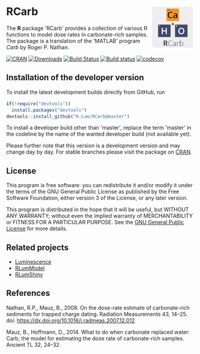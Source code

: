 RCarb <img width=120px src="docs/img/Logo_RCarb.png" align="right" />
===================================================================

The **R** package 'RCarb' provides a collection of various R functions to model dose rates
in carbonate-rich samples. The package is a translation of the 'MATLAB' program *Carb* by Roger P. Nathan.

[![CRAN](http://www.r-pkg.org/badges/version/RCarb)](http://cran.rstudio.com/package=RCarb)
[![Downloads](http://cranlogs.r-pkg.org/badges/grand-total/RCarb)](http://www.r-pkg.org/pkg/RCarb)
[![Build Status](https://travis-ci.org/R-Lum/RCarb.svg?branch=master)](https://travis-ci.org/R-Lum/RCarb)
[![Build status](https://ci.appveyor.com/api/projects/status/bjfy5lkqblrgvo15?svg=true)](https://ci.appveyor.com/project/RLumSK/rcarb)
[![codecov](https://codecov.io/gh/R-Lum/RCarb/branch/master/graph/badge.svg)](https://codecov.io/gh/R-Lum/RCarb)


## Installation of the developer version

To install the latest development builds directly from GitHub, run

```r
if(!require("devtools"))
  install.packages("devtools")
devtools::install_github("R-Lum/RCarb@master")
```

To install a developer build other than 'master', replace the term 'master' in the codeline by the name
of the wanted developer build (not available yet). 

Please further note that this version is a development version and may change day by day. 
For stable branches please visit the package on [CRAN](http://cran.rstudio.com/package=RCarb).

## License

This program is free software: you can redistribute it and/or modify it under the terms of the 
GNU General Public License as published by the Free Software Foundation, either version 3 of the License, or any later version.

This program is distributed in the hope that it will be useful, but WITHOUT ANY WARRANTY; without even the implied warranty of MERCHANTABILITY or FITNESS FOR A PARTICULAR PURPOSE. See the [GNU General Public License](https://github.com/R-Lum/RCarb/blob/master/LICENSE) for more details.

## Related projects 

* [Luminescence](https://github.com/R-Lum/Luminescence)
* [RLumModel](https://github.com/R-Lum/RLumModel)
* [RLumShiny](https://github.com/R-Lum/RLumShiny)

## References

Nathan, R.P., Mauz, B., 2008. On the dose-rate estimate of carbonate-rich sediments for trapped charge dating. Radiation Measurements 43, 14–25. doi: https://dx.doi.org/10.1016/j.radmeas.2007.12.012

Mauz, B., Hoffmann, D., 2014. What to do when carbonate replaced water: Carb, the model for estimating the dose rate of carbonate-rich samples. Ancient TL 32, 24–32.

